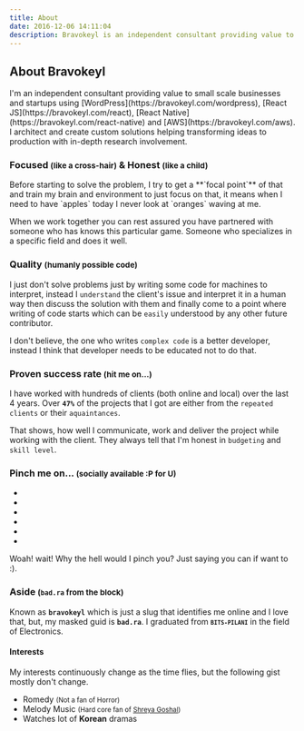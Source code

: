 ```yaml
---
title: About
date: 2016-12-06 14:11:04
description: Bravokeyl is an independent consultant providing value to small scale businesses and startups using WordPress, React JS, React Native and AWS. I architect and create custom solutions helping transforming ideas to production with in-depth research involvement.
---
```

<section class="card"><h1>About Bravokeyl</h1><div>I'm an independent consultant providing value to small scale businesses and startups using [WordPress](https://bravokeyl.com/wordpress), [React JS](https://bravokeyl.com/react), [React Native](https://bravokeyl.com/react-native) and [AWS](https://bravokeyl.com/aws). I architect and create custom solutions helping transforming ideas to production with in-depth research involvement.</div></section><section class="card">
<h3 class="section-title">Focused <small>(like a cross-hair)</small> & Honest <small>(like a child)</small></h3><div>Before starting to solve the problem, I try to get a **`focal point`** of that and train my brain and environment to just focus on that, it means when I need to have `apples` today I never look at `oranges` waving at me.

When we work together you can rest assured you have partnered with someone who has knows this particular game. Someone who specializes in a specific field and does it well.</div></section><section class="card"><h3 class="section-title">Quality <small>(humanly possible code)</small></h3><div>I just don't solve problems just by writing some code for machines to interpret, instead I `understand` the client's issue and interpret it in a human way then discuss the solution with them and finally come to a point where writing of code starts which can be `easily` understood by any other future contributor.

I don't believe, the one who writes `complex code` is a better developer, instead I think that developer needs to be educated not to do that.</div></section><section class="card"><h3 class="section-title">Proven success rate <small>(hit me on...)</small></h3><div>I have worked with hundreds of clients (both online and local) over the last 4 years. Over **`47%`** of the projects that I got are either from the `repeated clients` or their `aquaintances`.

That shows, how well I communicate, work and deliver the project while working with the client. They always tell that I'm honest in `budgeting` and `skill level`.</div></section><section class="card"><h3 class="section-title">Pinch me on... <small>(socially available :P for U)</small></h3><div><ul class="social list-inline list-unstyled"><li><a href="https://twitter.com/bravokeyl" title="Twitter" target="_blank"><i class="fa fa-twitter"></i></a></li><li><a href="https://github.com/bravokeyl" title="Github" target="_blank"><i class="fa fa-github"></i></a></li><li><a href="https://profiles.wordpress.org/bravokeyl" title="WordPress" target="_blank"><i class="fa fa-wordpress"></i></a></li><li><a href="http://wordpress.stackexchange.com/users/43098/bravokeyl" title="WordPress StackExchange" target="_blank"><i class="fa fa-stack-exchange"></i></a></li><li><a href="https://www.reddit.com/user/bravokeyl" title="Reddit" target="_blank"><i class="fa fa-reddit"></i></a></li><li><a href="https://www.youtube.com/channel/UCT_xdk5b9JFLhQ7n04itLag" title="Youtube" target="_blank"><i class="fa fa-youtube"></i></a></li></ul></div>Woah! wait! Why the hell would I pinch you?
Just saying you can if want to :).</section><section class="card int-card"><h3 class="section-title">Aside <small>(`bad.ra` from the block)</small></h3><div class="iterests-inner">Known as **`bravokeyl`** which is just a slug that identifies me online and I love that, but, my masked guid is **`bad.ra`**. I graduated from <small>**`BITS-PILANI`**</small> in the field of Electronics.<div><h4>Interests</small></h4><p>My interests continuously change as the time flies, but the following gist mostly don't change.</p><ul class="interests"><li>Romedy <small>(Not a fan of Horror)</small></li><li>Melody Music <small>(Hard core fan of <a href="http://www.shreyaghoshal.com/" target="_blank">Shreya Goshal</a>)</small></li><li>Watches lot of **Korean** dramas</li></ul></div></div></section>
